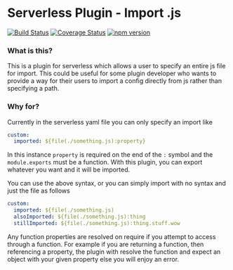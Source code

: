 # Serverless Plugin - Import .js

[![Build Status](https://travis-ci.org/lteacher/serverless-plugin-js-import.svg?branch=master)](https://travis-ci.org/lteacher/serverless-plugin-js-import)
[![Coverage Status](https://coveralls.io/repos/github/lteacher/serverless-plugin-js-import/badge.svg?branch=master)](https://coveralls.io/github/lteacher/serverless-plugin-js-import?branch=master)
[![npm version](https://badge.fury.io/js/serverless-plugin-js-import.svg)](https://badge.fury.io/js/serverless-plugin-js-import)

### What is this?

This is a plugin for serverless which allows a user to specify an entire
js file for import. This could be useful for some plugin developer who wants to
provide a way for their users to import a config directly from js rather than
specifying a path.

### Why for?

Currently in the serverless yaml file you can only specify an import like

```yaml
custom:
  imported: ${file(./something.js):property}
```

In this instance `property` is required on the end of the `:` symbol and the `module.exports` must be a function. With this plugin, you can export whatever you want and it will be imported.

You can use the above syntax, or you can simply import with no syntax and just the file as follows

```yaml
custom:
  imported: ${file(./something.js)
  alsoImported: ${file(./something.js):thing
  stillImported: ${file(./something.js):thing.stuff.wow
```

Any function properties are resolved on require if you attempt to access through a function. For example if you are returning a function, then referencing a property, the plugin with resolve the function and expect an object with your given property else you will enjoy an error.
